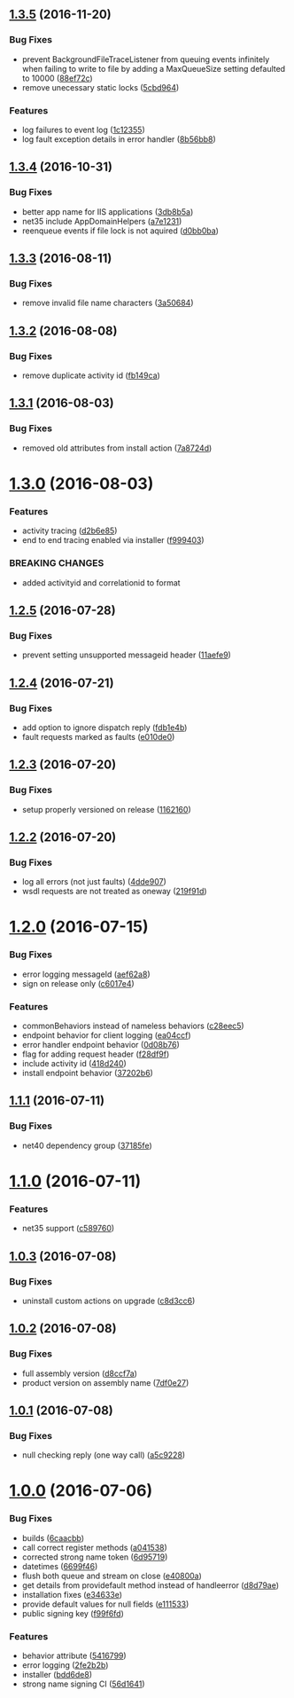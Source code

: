 <a name="1.3.5"></a>
## [1.3.5](https://github.com/zywave/SMLogging/compare/1.3.4...v1.3.5) (2016-11-20)


### Bug Fixes

* prevent BackgroundFileTraceListener from queuing events infinitely when failing to write to file by adding a MaxQueueSize setting defaulted to 10000 ([88ef72c](https://github.com/zywave/SMLogging/commit/88ef72c))
* remove unecessary static locks ([5cbd964](https://github.com/zywave/SMLogging/commit/5cbd964))


### Features

* log failures to event log ([1c12355](https://github.com/zywave/SMLogging/commit/1c12355))
* log fault exception details in error handler ([8b56bb8](https://github.com/zywave/SMLogging/commit/8b56bb8))



<a name="1.3.4"></a>
## [1.3.4](https://github.com/zywave/SMLogging/compare/1.3.3...v1.3.4) (2016-10-31)


### Bug Fixes

* better app name for IIS applications ([3db8b5a](https://github.com/zywave/SMLogging/commit/3db8b5a))
* net35 include AppDomainHelpers ([a7e1231](https://github.com/zywave/SMLogging/commit/a7e1231))
* reenqueue events if file lock is not aquired ([d0bb0ba](https://github.com/zywave/SMLogging/commit/d0bb0ba))



<a name="1.3.3"></a>
## [1.3.3](https://github.com/zywave/SMLogging/compare/1.3.2...v1.3.3) (2016-08-11)


### Bug Fixes

* remove invalid file name characters ([3a50684](https://github.com/zywave/SMLogging/commit/3a50684))



<a name="1.3.2"></a>
## [1.3.2](https://github.com/zywave/SMLogging/compare/1.3.1...v1.3.2) (2016-08-08)


### Bug Fixes

* remove duplicate activity id ([fb149ca](https://github.com/zywave/SMLogging/commit/fb149ca))



<a name="1.3.1"></a>
## [1.3.1](https://github.com/zywave/SMLogging/compare/1.3.0...v1.3.1) (2016-08-03)


### Bug Fixes

* removed old attributes from install action ([7a8724d](https://github.com/zywave/SMLogging/commit/7a8724d))



<a name="1.3.0"></a>
# [1.3.0](https://github.com/zywave/SMLogging/compare/1.2.5...v1.3.0) (2016-08-03)


### Features

* activity tracing ([d2b6e85](https://github.com/zywave/SMLogging/commit/d2b6e85))
* end to end tracing enabled via installer ([f999403](https://github.com/zywave/SMLogging/commit/f999403))


### BREAKING CHANGES

* added activityid and correlationid to format



<a name="1.2.5"></a>
## [1.2.5](https://github.com/zywave/SMLogging/compare/1.2.4...v1.2.5) (2016-07-28)


### Bug Fixes

* prevent setting unsupported messageid header ([11aefe9](https://github.com/zywave/SMLogging/commit/11aefe9))



<a name="1.2.4"></a>
## [1.2.4](https://github.com/zywave/SMLogging/compare/1.2.3...v1.2.4) (2016-07-21)


### Bug Fixes

* add option to ignore dispatch reply ([fdb1e4b](https://github.com/zywave/SMLogging/commit/fdb1e4b))
* fault requests marked as faults ([e010de0](https://github.com/zywave/SMLogging/commit/e010de0))



<a name="1.2.3"></a>
## [1.2.3](https://github.com/zywave/SMLogging/compare/1.2.2...v1.2.3) (2016-07-20)


### Bug Fixes

* setup properly versioned on release ([1162160](https://github.com/zywave/SMLogging/commit/1162160))



<a name="1.2.2"></a>
## [1.2.2](https://github.com/zywave/SMLogging/compare/1.2.0...v1.2.2) (2016-07-20)


### Bug Fixes

* log all errors (not just faults) ([4dde907](https://github.com/zywave/SMLogging/commit/4dde907))
* wsdl requests are not treated as oneway ([219f91d](https://github.com/zywave/SMLogging/commit/219f91d))



<a name="1.2.0"></a>
# [1.2.0](https://github.com/zywave/SMLogging/compare/1.1.1...1.2.0) (2016-07-15)


### Bug Fixes

* error logging messageId ([aef62a8](https://github.com/zywave/SMLogging/commit/aef62a8))
* sign on release only ([c6017e4](https://github.com/zywave/SMLogging/commit/c6017e4))


### Features

* commonBehaviors instead of nameless behaviors ([c28eec5](https://github.com/zywave/SMLogging/commit/c28eec5))
* endpoint behavior for client logging ([ea04ccf](https://github.com/zywave/SMLogging/commit/ea04ccf))
* error handler endpoint behavior ([0d08b76](https://github.com/zywave/SMLogging/commit/0d08b76))
* flag for adding request header ([f28df9f](https://github.com/zywave/SMLogging/commit/f28df9f))
* include activity id ([418d240](https://github.com/zywave/SMLogging/commit/418d240))
* install endpoint behavior ([37202b6](https://github.com/zywave/SMLogging/commit/37202b6))



<a name="1.1.1"></a>
## [1.1.1](https://github.com/zywave/SMLogging/compare/1.1.0...1.1.1) (2016-07-11)


### Bug Fixes

* net40 dependency group ([37185fe](https://github.com/zywave/SMLogging/commit/37185fe))



<a name="1.1.0"></a>
# [1.1.0](https://github.com/zywave/SMLogging/compare/1.0.3...1.1.0) (2016-07-11)


### Features

* net35 support ([c589760](https://github.com/zywave/SMLogging/commit/c589760))



<a name="1.0.3"></a>
## [1.0.3](https://github.com/zywave/SMLogging/compare/1.0.2...1.0.3) (2016-07-08)


### Bug Fixes

* uninstall custom actions on upgrade ([c8d3cc6](https://github.com/zywave/SMLogging/commit/c8d3cc6))



<a name="1.0.2"></a>
## [1.0.2](https://github.com/zywave/SMLogging/compare/1.0.1...1.0.2) (2016-07-08)


### Bug Fixes

* full assembly version ([d8ccf7a](https://github.com/zywave/SMLogging/commit/d8ccf7a))
* product version on assembly name ([7df0e27](https://github.com/zywave/SMLogging/commit/7df0e27))



<a name="1.0.1"></a>
## [1.0.1](https://github.com/zywave/SMLogging/compare/1.0.0...1.0.1) (2016-07-08)


### Bug Fixes

* null checking reply (one way call) ([a5c9228](https://github.com/zywave/SMLogging/commit/a5c9228))



<a name="1.0.0"></a>
# [1.0.0](https://github.com/zywave/SMLogging/compare/bdd6de8...1.0.0) (2016-07-06)


### Bug Fixes

* builds ([6caacbb](https://github.com/zywave/SMLogging/commit/6caacbb))
* call correct register methods ([a041538](https://github.com/zywave/SMLogging/commit/a041538))
* corrected strong name token ([6d95719](https://github.com/zywave/SMLogging/commit/6d95719))
* datetimes ([6699f46](https://github.com/zywave/SMLogging/commit/6699f46))
* flush both queue and stream on close ([e40800a](https://github.com/zywave/SMLogging/commit/e40800a))
* get details from providefault method instead of handleerror ([d8d79ae](https://github.com/zywave/SMLogging/commit/d8d79ae))
* installation fixes ([e34633e](https://github.com/zywave/SMLogging/commit/e34633e))
* provide default values for null fields ([e111533](https://github.com/zywave/SMLogging/commit/e111533))
* public signing key ([f99f6fd](https://github.com/zywave/SMLogging/commit/f99f6fd))


### Features

* behavior attribute ([5416799](https://github.com/zywave/SMLogging/commit/5416799))
* error logging ([2fe2b2b](https://github.com/zywave/SMLogging/commit/2fe2b2b))
* installer ([bdd6de8](https://github.com/zywave/SMLogging/commit/bdd6de8))
* strong name signing CI ([56d1641](https://github.com/zywave/SMLogging/commit/56d1641))



